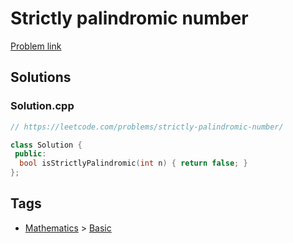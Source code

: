 # Strictly palindromic number

[Problem link](https://leetcode.com/problems/strictly-palindromic-number/)

## Solutions


### Solution.cpp
```cpp
// https://leetcode.com/problems/strictly-palindromic-number/

class Solution {
 public:
  bool isStrictlyPalindromic(int n) { return false; }
};
```
## Tags

* [Mathematics](/Collections/mathematics.md#mathematics) > [Basic](/Collections/mathematics.md#basic)
